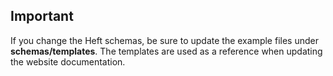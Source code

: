 ## Important

If you change the Heft schemas, be sure to update the example files under **schemas/templates**.
The templates are used as a reference when updating the website documentation.
